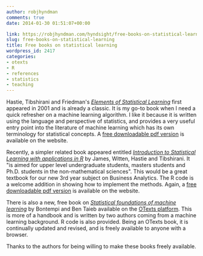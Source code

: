 ```yaml
---
author: robjhyndman
comments: true
date: 2014-01-30 01:51:07+00:00

link: https://robjhyndman.com/hyndsight/free-books-on-statistical-learning/
slug: free-books-on-statistical-learning
title: Free books on statistical learning
wordpress_id: 2417
categories:
- otexts
- R
- references
- statistics
- teaching
---
```


Hastie, Tibshirani and Friedman's [_Elements of Statistical Learning_](http://statweb.stanford.edu/~tibs/ElemStatLearn/) first appeared in 2001 and is already a classic. It is my go-to book when I need a quick refresher on a machine learning algorithm. I like it because it is written using the language and perspective of statistics, and provides a very useful entry point into the literature of machine learning which has its own terminology for statistical concepts. A [free downloadable pdf version](http://statweb.stanford.edu/~tibs/ElemStatLearn/printings/ESLII_print10.pdf) is available on the website.

Recently, a simpler related book appeared entitled [_Introduction to Statistical Learning with applications in R_](http://www-bcf.usc.edu/~gareth/ISL/) by James, Witten, Hastie and Tibshirani. It "is aimed for upper level undergraduate students, masters students and Ph.D. students in the non-mathematical sciences". This would be a great textbook for our new 3rd year subject on Business Analytics. The R code is a welcome addition in showing how to implement the methods. Again, a [free downloadable pdf version](http://www-bcf.usc.edu/~gareth/ISL/ISLR%20First%20Printing.pdf) is available on the website.

There is also a new, free book on [_Statistical foundations of machine learning_](https://www.otexts.org/book/sfml) by Bontempi and Ben Taieb available on the [OTexts platform](https://www.otexts.org/). This is more of a handbook and is written by two authors coming from a machine learning background. R code is also provided. Being an OTexts book, it is continually updated and revised, and is freely available to anyone with a browser.

Thanks to the authors for being willing to make these books freely available.
